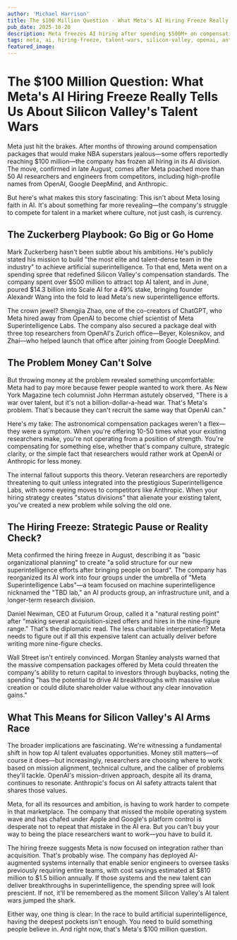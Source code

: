 ```yaml
---
author: 'Michael Harrison'
title: The $100 Million Question - What Meta's AI Hiring Freeze Really Tells Us About Silicon Valley's Talent Wars
pub_date: 2025-10-20
description: Meta freezes AI hiring after spending $500M+ on compensation packages up to $100M to poach 50+ researchers from OpenAI and competitors. The move reveals a deeper truth - money alone can't win the talent war when culture and mission matter more. Now Meta shifts from acquisition to integration, reorganizing into Superintelligence Labs while Wall Street questions if the spending will deliver breakthroughs or dilute shareholder value.
tags: meta, ai, hiring-freeze, talent-wars, silicon-valley, openai, anthropic, superintelligence, compensation, tech-industry
featured_image:  
---
```


# The $100 Million Question: What Meta's AI Hiring Freeze Really Tells Us About Silicon Valley's Talent Wars

Meta just hit the brakes. After months of throwing around compensation packages that would make NBA superstars jealous—some offers reportedly reaching $100 million—the company has frozen all hiring in its AI division. The move, confirmed in late August, comes after Meta poached more than 50 AI researchers and engineers from competitors, including high-profile names from OpenAI, Google DeepMind, and Anthropic.

But here's what makes this story fascinating: This isn't about Meta losing faith in AI. It's about something far more revealing—the company's struggle to compete for talent in a market where culture, not just cash, is currency.

## The Zuckerberg Playbook: Go Big or Go Home

Mark Zuckerberg hasn't been subtle about his ambitions. He's publicly stated his mission to build "the most elite and talent-dense team in the industry" to achieve artificial superintelligence. To that end, Meta went on a spending spree that redefined Silicon Valley's compensation standards. The company spent over $500 million to attract top AI talent, and in June, poured $14.3 billion into Scale AI for a 49% stake, bringing founder Alexandr Wang into the fold to lead Meta's new superintelligence efforts.

The crown jewel? Shengjia Zhao, one of the co-creators of ChatGPT, who Meta hired away from OpenAI to become chief scientist of Meta Superintelligence Labs. The company also secured a package deal with three top researchers from OpenAI's Zurich office—Beyer, Kolesnikov, and Zhai—who helped launch that office after joining from Google DeepMind.

## The Problem Money Can't Solve

But throwing money at the problem revealed something uncomfortable: Meta had to pay more because fewer people wanted to work there. As New York Magazine tech columnist John Herrman astutely observed, "There is a war over talent, but it's not a billion-dollar-a-head war. That's Meta's problem. That's because they can't recruit the same way that OpenAI can."

Here's my take: The astronomical compensation packages weren't a flex—they were a symptom. When you're offering 10-50 times what your existing researchers make, you're not operating from a position of strength. You're compensating for something else, whether that's company culture, strategic clarity, or the simple fact that researchers would rather work at OpenAI or Anthropic for less money.

The internal fallout supports this theory. Veteran researchers are reportedly threatening to quit unless integrated into the prestigious Superintelligence Labs, with some eyeing moves to competitors like Anthropic. When your hiring strategy creates "status divisions" that alienate your existing talent, you've created a new problem while solving the old one.

## The Hiring Freeze: Strategic Pause or Reality Check?

Meta confirmed the hiring freeze in August, describing it as "basic organizational planning" to create "a solid structure for our new superintelligence efforts after bringing people on board". The company has reorganized its AI work into four groups under the umbrella of "Meta Superintelligence Labs"—a team focused on machine superintelligence nicknamed the "TBD lab," an AI products group, an infrastructure unit, and a longer-term research division.

Daniel Newman, CEO at Futurum Group, called it a "natural resting point" after "making several acquisition-sized offers and hires in the nine-figure range." That's the diplomatic read. The less charitable interpretation? Meta needs to figure out if all this expensive talent can actually deliver before writing more nine-figure checks.

Wall Street isn't entirely convinced. Morgan Stanley analysts warned that the massive compensation packages offered by Meta could threaten the company's ability to return capital to investors through buybacks, noting the spending "has the potential to drive AI breakthroughs with massive value creation or could dilute shareholder value without any clear innovation gains."

## What This Means for Silicon Valley's AI Arms Race

The broader implications are fascinating. We're witnessing a fundamental shift in how top AI talent evaluates opportunities. Money still matters—of course it does—but increasingly, researchers are choosing where to work based on mission alignment, technical culture, and the caliber of problems they'll tackle. OpenAI's mission-driven approach, despite all its drama, continues to resonate. Anthropic's focus on AI safety attracts talent that shares those values. 

Meta, for all its resources and ambition, is having to work harder to compete in that marketplace. The company that missed the mobile operating system wave and has chafed under Apple and Google's platform control is desperate not to repeat that mistake in the AI era. But you can't buy your way to being the place researchers want to work—you have to build it.

The hiring freeze suggests Meta is now focused on integration rather than acquisition. That's probably wise. The company has deployed AI-augmented systems internally that enable senior engineers to oversee tasks previously requiring entire teams, with cost savings estimated at $810 million to $1.5 billion annually. If those systems and the new talent can deliver breakthroughs in superintelligence, the spending spree will look prescient. If not, it'll be remembered as the moment Silicon Valley's AI talent wars jumped the shark.

Either way, one thing is clear: In the race to build artificial superintelligence, having the deepest pockets isn't enough. You need to build something people believe in. And right now, that's Meta's $100 million question.


